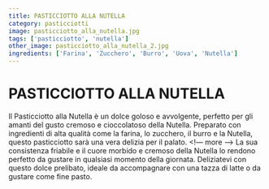 ```yaml
---
title: PASTICCIOTTO ALLA NUTELLA
category: pasticciotti
image: pasticciotto_alla_nutella.jpg
tags: ['pasticciotto', 'nutella']
other_image: pasticciotto_alla_nutella_2.jpg
ingredients: ['Farina', 'Zucchero', 'Burro', 'Uova', 'Nutella']
---
```

# PASTICCIOTTO ALLA NUTELLA
Il Pasticciotto alla Nutella è un dolce goloso e avvolgente, perfetto per gli amanti del gusto cremoso e cioccolatoso della Nutella. Preparato con ingredienti di alta qualità come la farina, lo zucchero, il burro e la Nutella, questo pasticciotto sarà una vera delizia per il palato.
<!— more —>
La sua consistenza friabile e il cuore morbido e cremoso della Nutella lo rendono perfetto da gustare in qualsiasi momento della giornata. Deliziatevi con questo dolce prelibato, ideale da accompagnare con una tazza di latte o da gustare come fine pasto.
